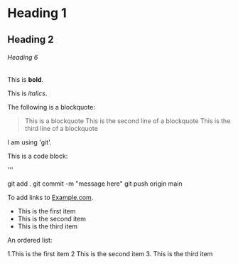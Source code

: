 # Heading 1

## Heading 2

###### Heading 6

This is **bold**.

This is *italics*. 

The following is a blockquote:

> This is a blockquote
> This is the second line of a blockquote
> This is the third line of a blockquote

I am using 'git'.

This is a code block:

'''

git add .
git commit -m "message here"
git push origin main

To add links to [Example.com](https://www.example.com).

* This is the first item
* This is the second item
* This is the third item

An ordered list:

1.This is the first item
2 This is the second item
3. This is the third item

